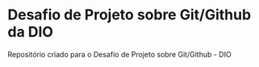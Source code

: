 # Desafio de Projeto sobre Git/Github da DIO
Repositório criado para o Desafio de Projeto sobre Git/Github - DIO
